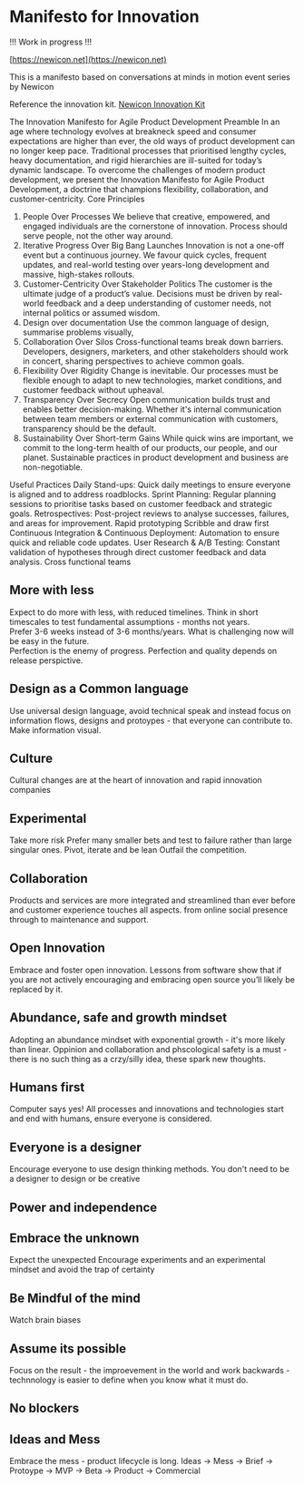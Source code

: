 
# Manifesto for Innovation

!!! Work in progress !!!

[https://newicon.net](https://newicon.net)

This is a manifesto based on conversations at minds in motion event series by Newicon

Reference the innovation kit.
[Newicon Innovation Kit](https://newicon.net/innovation-kit)

The Innovation Manifesto for Agile Product Development
Preamble
In an age where technology evolves at breakneck speed and consumer expectations are higher than ever, the old ways of product development can no longer keep pace. Traditional processes that prioritised lengthy cycles, heavy documentation, and rigid hierarchies are ill-suited for today’s dynamic landscape.
To overcome the challenges of modern product development, we present the Innovation Manifesto for Agile Product Development, a doctrine that champions flexibility, collaboration, and customer-centricity.
Core Principles
1. People Over Processes
We believe that creative, empowered, and engaged individuals are the cornerstone of innovation. Process should serve people, not the other way around.
2. Iterative Progress Over Big Bang Launches
Innovation is not a one-off event but a continuous journey. We favour quick cycles, frequent updates, and real-world testing over years-long development and massive, high-stakes rollouts.
3. Customer-Centricity Over Stakeholder Politics
The customer is the ultimate judge of a product’s value. Decisions must be driven by real-world feedback and a deep understanding of customer needs, not internal politics or assumed wisdom.
4. Design over documentation
Use the common language of design, summarise problems visually,
6. Collaboration Over Silos
Cross-functional teams break down barriers. Developers, designers, marketers, and other stakeholders should work in concert, sharing perspectives to achieve common goals.
7. Flexibility Over Rigidity
Change is inevitable. Our processes must be flexible enough to adapt to new technologies, market conditions, and customer feedback without upheaval.
8. Transparency Over Secrecy
Open communication builds trust and enables better decision-making. Whether it's internal communication between team members or external communication with customers, transparency should be the default.
9. Sustainability Over Short-term Gains
While quick wins are important, we commit to the long-term health of our products, our people, and our planet. Sustainable practices in product development and business are non-negotiable.

Useful Practices
Daily Stand-ups: Quick daily meetings to ensure everyone is aligned and to address roadblocks.
Sprint Planning: Regular planning sessions to prioritise tasks based on customer feedback and strategic goals.
Retrospectives: Post-project reviews to analyse successes, failures, and areas for improvement.
Rapid prototyping
Scribble and draw first
Continuous Integration & Continuous Deployment: Automation to ensure quick and reliable code updates.
User Research & A/B Testing: Constant validation of hypotheses through direct customer feedback and data analysis.
Cross functional teams



## More with less
Expect to do more with less, with reduced timelines. Think in short timescales to test fundamental assumptions - months not years.  
Prefer 3-6  weeks instead of 3-6 months/years. What is challenging now will be easy in the future.  
Perfection is the enemy of progress.  Perfection and quality depends on release perspictive.

## Design as a Common language
Use universal design language, avoid technical speak and instead focus on information flows, designs and protoypes - that everyone can contribute to.
Make information visual.

## Culture
Cultural changes are at the heart of innovation and rapid innovation companies

## Experimental
Take more risk
Prefer many smaller bets and test to failure rather than large singular ones. Pivot, iterate and be lean
Outfail the competition.

## Collaboration
Products and services are more integrated and streamlined than ever before and customer experience touches all aspects.  from online social presence through to maintenance and support.

## Open Innovation
Embrace and foster open innovation. Lessons from software show that if you are not actively encouraging and embracing open source you’ll likely be replaced by it.

## Abundance, safe and growth mindset
Adopting an abundance mindset with exponential growth - it's more likely than linear.
Oppinion and collaboration and phscological safety is a must - there is no such thing as a crzy/silly idea, these spark new thoughts.

## Humans first
Computer says yes!  All processes and innovations and technologies start and end with humans, ensure everyone is considered.

## Everyone is a designer
Encourage everyone to use design thinking methods. You don't need to be a designer to design or be creative

## Power and independence
## Embrace the unknown
Expect the unexpected Encourage experiments and an experimental mindset and avoid the trap of certainty

## Be Mindful of the mind
Watch brain biases

## Assume its possible
Focus on the result - the improevement in the world and work backwards - technnology is easier to define when you know what it must do.

## No blockers

## Ideas and Mess
Embrace the mess - product lifecycle is long.  Ideas -> Mess -> Brief -> Protoype -> MVP -> Beta -> Product -> Commercial
